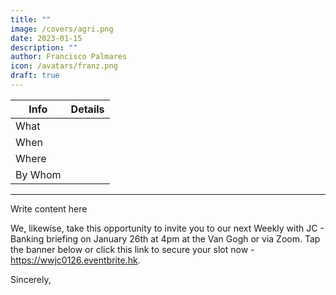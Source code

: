 ```yaml
---
title: ""
image: /covers/agri.png
date: 2023-01-15
description: ""
author: Francisco Palmares
icon: /avatars/franz.png
draft: true
---
```




Info | Details 
--- | ---
What | 
When | 
Where | 
By Whom | 

<!-- {{< img src="/covers/agrisummit.jpg" alt="Agri Summit" >}} -->

---

Write content here


We, likewise, take this opportunity to invite you to our next Weekly with JC - Banking briefing on January 26th at 4pm at the Van Gogh or via Zoom. Tap the banner below or click this link to secure your slot now - https://wwjc0126.eventbrite.hk.

Sincerely, 


